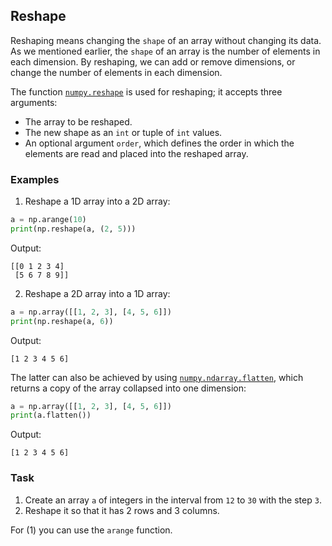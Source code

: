 ## Reshape

Reshaping means changing the `shape` of an array without changing its data.
As we mentioned earlier, the `shape` of an array is the number of elements in each dimension.
By reshaping, we can add or remove dimensions, or change the number of elements in each dimension.

The function [`numpy.reshape`](https://numpy.org/doc/stable/reference/generated/numpy.reshape.html#numpy.reshape) 
is used for reshaping; it accepts three arguments:

- The array to be reshaped.
- The new shape as an `int` or tuple of `int` values.
- An optional argument `order`, which defines the order in which the elements are read and placed into the reshaped array.

### Examples
1. Reshape a 1D array into a 2D array:
```python
a = np.arange(10)
print(np.reshape(a, (2, 5)))
```
Output:
```text
[[0 1 2 3 4]
 [5 6 7 8 9]]
```
2. Reshape a 2D array into a 1D array:
```python
a = np.array([[1, 2, 3], [4, 5, 6]])
print(np.reshape(a, 6))
```
Output:
```text
[1 2 3 4 5 6]
```

The latter can also be achieved by using [`numpy.ndarray.flatten`](https://numpy.org/doc/stable/reference/generated/numpy.ndarray.flatten.html),
which returns a copy of the array collapsed into one dimension:
```python
a = np.array([[1, 2, 3], [4, 5, 6]])
print(a.flatten())
```
Output:
```text
[1 2 3 4 5 6]
```

### Task
1. Create an array `a` of integers in the interval from `12` to `30` with the step `3`.
2. Reshape it so that it has 2 rows and 3 columns.

<div class="hint">For (1) you can use the <code>arange</code> function.</div>